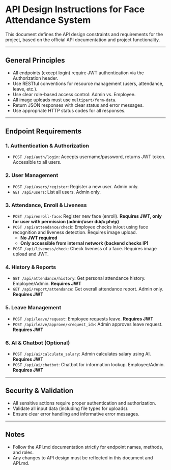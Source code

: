 # API Design Instructions for Face Attendance System

This document defines the API design constraints and requirements for the project, based on the official API documentation and project functionality.

---

## General Principles
- All endpoints (except login) require JWT authentication via the Authorization header.
- Use RESTful conventions for resource management (users, attendance, leave, etc.).
- Use clear role-based access control: Admin vs. Employee.
- All image uploads must use `multipart/form-data`.
- Return JSON responses with clear status and error messages.
- Use appropriate HTTP status codes for all responses.

---

## Endpoint Requirements


### 1. Authentication & Authorization
- `POST /api/auth/login`: Accepts username/password, returns JWT token. Accessible to all users.

### 2. User Management
- `POST /api/users/register`: Register a new user. Admin only.
- `GET /api/users`: List all users. Admin only.


### 3. Attendance, Enroll & Liveness
- `POST /api/enroll-face`: Register new face (enroll). **Requires JWT, only for user with permission (admin/user được phép)**
- `POST /api/attendance/check`: Employee checks in/out using face recognition and liveness detection. Requires image upload.
  - **No JWT required**
  - **Only accessible from internal network (backend checks IP)**
- `POST /api/liveness/check`: Check liveness of a face. Requires image upload and JWT.

### 4. History & Reports
- `GET /api/attendance/history`: Get personal attendance history. Employee/Admin. **Requires JWT**
- `GET /api/report/attendance`: Get overall attendance report. Admin only. **Requires JWT**

### 5. Leave Management
- `POST /api/leave/request`: Employee requests leave. **Requires JWT**
- `POST /api/leave/approve/<request_id>`: Admin approves leave request. **Requires JWT**

### 6. AI & Chatbot (Optional)
- `POST /api/ai/calculate_salary`: Admin calculates salary using AI. **Requires JWT**
- `POST /api/ai/chatbot`: Chatbot for information lookup. Employee/Admin. **Requires JWT**

---

## Security & Validation
- All sensitive actions require proper authentication and authorization.
- Validate all input data (including file types for uploads).
- Ensure clear error handling and informative error messages.

---

## Notes
- Follow the API.md documentation strictly for endpoint names, methods, and roles.
- Any changes to API design must be reflected in this document and API.md.

